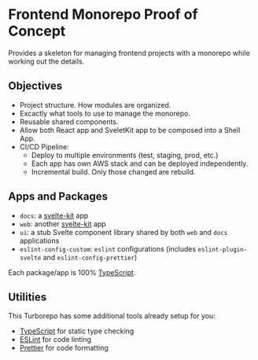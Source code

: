 # Frontend Monorepo Proof of Concept

Provides a skeleton for managing frontend projects with a monorepo while working out the details. 

## Objectives
- Project structure. How modules are organized.
- Excactly what tools to use to manage the monorepo.
- Reusable shared components.
- Allow both React app and SveletKit app to be composed into a Shell App.
- CI/CD Pipeline:
    - Deploy to multiple environments (test, staging, prod, etc.)
    - Each app has own AWS stack and can be deployed independently.
    - Incremental build. Only those changed are rebuild.

## Apps and Packages

- `docs`: a [svelte-kit](https://kit.svelte.dev/) app
- `web`: another [svelte-kit](https://kit.svelte.dev/) app
- `ui`: a stub Svelte component library shared by both `web` and `docs` applications
- `eslint-config-custom`: `eslint` configurations (includes `eslint-plugin-svelte` and `eslint-config-prettier`)

Each package/app is 100% [TypeScript](https://www.typescriptlang.org/).

## Utilities

This Turborepo has some additional tools already setup for you:

- [TypeScript](https://www.typescriptlang.org/) for static type checking
- [ESLint](https://eslint.org/) for code linting
- [Prettier](https://prettier.io) for code formatting
